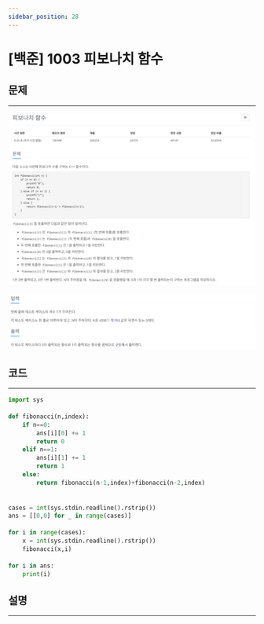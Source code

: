 ```yaml
---
sidebar_position: 28
---
```


# [백준] 1003 피보나치 함수

## 문제

---

![Alt text](./img/1-30/image28-1.png)

![Alt text](./img/1-30/image28-2.png)

## 코드

---

```python
import sys

def fibonacci(n,index):
    if n==0:
        ans[i][0] += 1
        return 0
    elif n==1:
        ans[i][1] += 1
        return 1
    else:
        return fibonacci(n-1,index)+fibonacci(n-2,index)


cases = int(sys.stdin.readline().rstrip())
ans = [[0,0] for _ in range(cases)]

for i in range(cases):
    x = int(sys.stdin.readline().rstrip())
    fibonacci(x,i)

for i in ans:
    print(i)
```


## 설명

---


